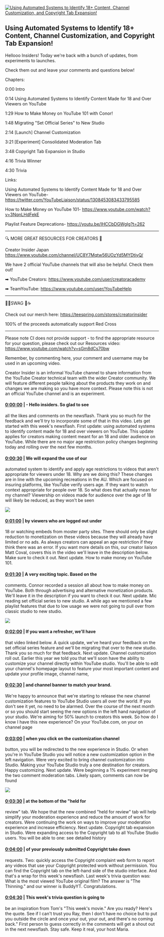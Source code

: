 [![Using Automated Systems to Identify 18+ Content, Channel Customization, and Copyright Tab Expansion!](https://i.ytimg.com/vi/YQxQ-ssCZjg/maxresdefault.jpg)](https://www.youtube.com/watch?v=YQxQ-ssCZjg)

## Using Automated Systems to Identify 18+ Content, Channel Customization, and Copyright Tab Expansion!

Hellooo Insiders! Today we're back with a bunch of updates, from experiments to launches.



Check them out and leave your comments and questions below!



Chapters:



0:00 Intro

0:14 Using Automated Systems to Identify Content Made for 18 and Over Viewers on YouTube

1:29 How to Make Money on YouTube 101 with Conor!

1:48 Migrating "Set Official Series" to New Studio

2:14 [Launch] Channel Customization

3:21 [Experiment] Consolidated Moderation Tab

3:48 Copyright Tab Expansion in Studio

4:16 Trivia Winner

4:30 Trivia



Links:

Using Automated Systems to Identify Content Made for 18 and Over Viewers on YouTube- https://twitter.com/YouTubeLiaison/status/1308453083433795585

How to Make Money on YouTube 101- https://www.youtube.com/watch?v=3NqnLHdFekE

Playlist Feature Deprecations- https://youtu.be/IHCCbDGWgIg?t=262



-------------------------------------------



🔍 MORE GREAT RESOURCES FOR CREATORS 🔎



Creator Insider Japan https://www.youtube.com/channel/UC8Y7Mqtw56UOzYd5MYDtiyQ/



We have 2 official YouTube channels that will also be helpful. Check them out! 



➡ YouTube Creators: https://www.youtube.com/user/creatoracademy



➡ TeamYouTube: https://www.youtube.com/user/YouTubeHelp



-------------------------------------------



👕👚SWAG 🎽☕



Check out our merch here: https://teespring.com/stores/creatorinsider



100% of the proceeds automatically support Red Cross



-------------------------------------------

Please note CI does not provide support - to find the appropriate resource for your question, please check out our Resources video: https://www.youtube.com/watch?v=sGm8dCs70bw



Remember, by commenting here, your comment and username may be used in an upcoming video.



Creator Insider is an informal YouTube channel to share information from the YouTube Creator technical team with the wider Creator community. We will feature different people talking about the products they work on and changes we are making so you have more context. Please note this is not an official YouTube channel and is an experiment.



#### [0:00:00](https://www.youtube.com/watch?v=YQxQ-ssCZjg&t=0) |  - Hello insiders. So glad to see

all the likes and comments on the newsflash. Thank you so much for the feedback and we'll try to incorporate some of that in this video. Lets get started with this week's newsflash. First update: using automated systems to identify content made for 18 and over viewers on YouTube. This update applies for creators making content meant for an 18 and older audience on YouTube. While there are no major age restriction policy changes beginning today and rolling over the next few months.  

#### [0:00:30](https://www.youtube.com/watch?v=YQxQ-ssCZjg&t=30) |  We will expand the use of our

automated system to identify and apply age restrictions to videos that aren't appropriate for viewers under 18. Why are we doing this? These changes are in line with the upcoming recreations in the AU. Which are focused on insuring platforms, like YouTube verify users age. If they want to watch context appropriate for people over 18. So what does that actually mean for my channel? Viewership on videos made for audience over the age of 18 will likely be reduced, as they won't be seen  

![](https://i.ytimg.com/vi/YQxQ-ssCZjg/maxres1.jpg)



#### [0:01:00](https://www.youtube.com/watch?v=YQxQ-ssCZjg&t=60) |  by viewers who are logged out under

18 or watching embeds from moster party sites. There should only be slight reduction to monetization on these videos because they will already have limited or no ads. As always creators can appeal an age restriction if they think there was an error. If you want more details on this, our creator liaison Matt Coval, covers this in the video we'll leave in the description below. Make sure to check it out. Next update. How to make money on YouTube 101.  

#### [0:01:30](https://www.youtube.com/watch?v=YQxQ-ssCZjg&t=90) |  A very exciting topic. Based on the

comments. Connor recorded a session all about how to make money on YouTube. Both through advertising and alternative monetization products. We'll leave it in the description if you want to check it our. Next update. Mic reading set official series to new studio. A while ago we mentioned a few playlist features that due to low usage we were not going to pull over from classic studio to new studio.  

![](https://i.ytimg.com/vi/YQxQ-ssCZjg/maxres2.jpg)



#### [0:02:00](https://www.youtube.com/watch?v=YQxQ-ssCZjg&t=120) |  If you want a refresher, we'll have

that video linked below. A quick update, we've heard your feedback on the set official series feature and we'll be migrating that over to the new studio. Thank you so much for that feedback. Next update. Channel customization roll out. Earlier this year we told you that we'll soon have the ability to customize your channel directly within YouTube studio. You'll be able to edit your channel's homepage layout to feature your most important content and update your profile image, channel name,  

#### [0:02:30](https://www.youtube.com/watch?v=YQxQ-ssCZjg&t=150) |  and channel banner to match your brand.

We're happy to announce that we're starting to release the new channel customization features to YouTube Studio users all over the world. If you don't see it yet, no need to be alarmed. Over the course of the next month or so you should start seeing the new options in the left hand navigation of your studio. We're aiming for 50% launch to creators this week. So how do I know I have this new experience? On your YouTube.com, on your on channel page  

#### [0:03:00](https://www.youtube.com/watch?v=YQxQ-ssCZjg&t=180) |  when you click on the customization channel

button, you will be redirected to the new experience in Studio. Or when you're in YouTube Studio you will notice a new customization option in the left navigation. Were very excited to bring channel customization into Studio. Making your YouTube Studio truly a one destination for creators. Happy customizing. Next update. Were beginning a 1% experiment merging the two comment moderation tabs. Likely spam, comments can now be found  

![](https://i.ytimg.com/vi/YQxQ-ssCZjg/maxres3.jpg)



#### [0:03:30](https://www.youtube.com/watch?v=YQxQ-ssCZjg&t=210) |  at the bottom of the "held for

review" tab. We hope that the new combined "held for review" tab will help simplify your moderation experience and reduce the amount of work for creators. Were continuing the work on ways to improve your moderation experience and increase efficiency. Next update. Copyright tab expansion in Studio. Were expanding access to the Copyright tab to all YouTube Studio users. You will be able to one: see detailed history  

#### [0:04:00](https://www.youtube.com/watch?v=YQxQ-ssCZjg&t=240) |  of your previously submitted Copyright take down

requests. Two: quickly access the Copyright complaint web form to report any videos that use your Copyright protected work without permission. You can find the Copyright tab on the left-hand side of the studio interface. And that's a wrap for this week's newsflash. Last week's trivia question was: What is the most viewed YouTube original film? The answer is "The Thinning." and our winner is BuddyYT. Congratulations.  

#### [0:04:30](https://www.youtube.com/watch?v=YQxQ-ssCZjg&t=270) |  This week's trivia question is going to

be an inspiration from Tom's "This week's movie." Are you ready? Here's the quote. See if I can't trust you Ray, then I don't have no choice but to put you outside the circle and once your out, your out, and there's no coming back." First person to guess correctly in the comments will get a shout out in the next newsflash. Stay safe. Keep it real, your host Maria.  